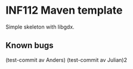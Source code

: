 # INF112 Maven template 
Simple skeleton with libgdx. 


## Known bugs

(test-commit av Anders)
(test-commit av Julian)2
